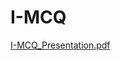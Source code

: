 # I-MCQ



[I-MCQ_Presentation.pdf](https://github.com/VishalMakwana23/I-MCQ/files/9079019/I-MCQ_Presentation.pdf)
